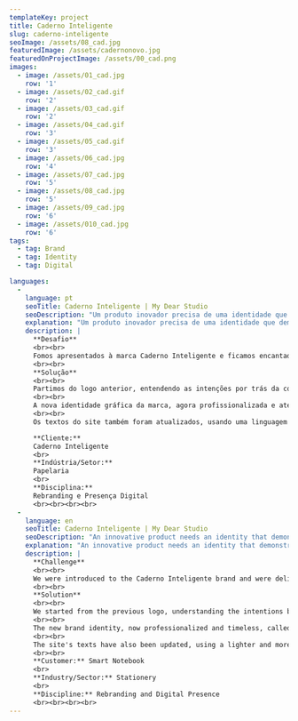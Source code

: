 ```yaml
---
templateKey: project
title: Caderno Inteligente
slug: caderno-inteligente
seoImage: /assets/08_cad.jpg
featuredImage: /assets/cadernonovo.jpg
featuredOnProjectImage: /assets/00_cad.png
images:
  - image: /assets/01_cad.jpg
    row: '1'
  - image: /assets/02_cad.gif
    row: '2'
  - image: /assets/03_cad.gif
    row: '2'
  - image: /assets/04_cad.gif
    row: '3'
  - image: /assets/05_cad.gif
    row: '3'
  - image: /assets/06_cad.jpg
    row: '4'
  - image: /assets/07_cad.jpg
    row: '5'
  - image: /assets/08_cad.jpg
    row: '5'
  - image: /assets/09_cad.jpg
    row: '6'
  - image: /assets/010_cad.jpg
    row: '6'
tags:
  - tag: Brand
  - tag: Identity
  - tag: Digital

languages:
  -
    language: pt
    seoTitle: Caderno Inteligente | My Dear Studio
    seoDescription: "Um produto inovador precisa de uma identidade que demonstre suas incríveis qualidades."
    explanation: "Um produto inovador precisa de uma identidade que demonstre suas incríveis qualidades."
    description: |
      **Desafio**
      <br><br>
      Fomos apresentados à marca Caderno Inteligente e ficamos encantados com as características inovadoras e com a qualidade do produto. No entanto, a identidade da marca precisava ser renovada e profissionalizada e sua presença digital, reformulada do zero.
      <br><br>
      **Solução**
      <br><br>
      Partimos do logo anterior, entendendo as intenções por trás da composição - uma primeira marca ainda pouco profissionalizada, de uma empresa pequena, em seu início, mas com intenções simbólicas claras - e iniciamos o trabalho de reformulação. Para isso, criamos uma paleta variável em degradês, que remete às cores dos produtos, para acompanhar a identidade gráfica da marca. A letra “c” ganha destaque, apoiando a presença do escrito. A marca como um todo abriu mão do excesso de detalhes, optando por uma abordagem mais minimalista e elegante. A lâmpada, antes referência clara, passou a ser uma intuição, ao se olhar o logo lateralmente. O type encaixou-se perfeitamente dentro da estrutura gráfica do C, trazendo suavidade e possibilitando aplicações virtualmente infinitas.
      <br><br>
      A nova identidade gráfica da marca, agora profissionalizada e atemporal, pedia uma reformulação completa em sua presença digital, que atualizasse sua presença e também trouxesse claramente o elemento premium da feitura à mão, com cadernos costurados individualmente. Optamos por uma solução ton sur ton em escala cromática já na direção de fotografia e que acompanha a evolução do site. A leveza da escolha realça o produto, mas sem poluir o site com excesso de cores. A paleta organizada também amplia a compreensão do consumidor diante de suas escolhas, mostrando variedade de produtos e também coerência na escolha das coleções.
      <br><br>
      Os textos do site também foram atualizados, usando uma linguagem mais leve e dinâmica, que conversa diretamente com o público-alvo, criando vínculos na conexão e ampliando as possibilidades de conversão.

      **Cliente:**
      Caderno Inteligente
      <br>
      **Indústria/Setor:**
      Papelaria
      <br>
      **Disciplina:**
      Rebranding e Presença Digital
      <br><br><br><br>
  -
    language: en
    seoTitle: Caderno Inteligente | My Dear Studio
    seoDescription: "An innovative product needs an identity that demonstrates its smart qualities"
    explanation: "An innovative product needs an identity that demonstrates its smart qualities"
    description: |
      **Challenge**
      <br><br>
      We were introduced to the Caderno Inteligente brand and were delighted with the innovative features and the quality of the product. However, brand identity needed to be renewed and professionalized and its digital presence redrawn from scratch.
      <br><br>
      **Solution**
      <br><br>
      We started from the previous logo, understanding the intentions behind the composition - a first brand still unprofessional, from a small company, in its beginning, but with clear symbolic intentions - and we began the reformulation. For this, we created a variable palette in gradients, which refers to the colors of the products, to follow the graphic identity of the brand. The letter \"c\" stands out, supporting the presence of the type logo. The brand as a whole gave up the excess of detail, opting for a more minimalist and elegant approach. The lamp, rather clear reference, became an intuition, when looking at the logo laterally. The type fit perfectly within the graphic structure of the C, bringing smoothness and enabling virtually endless applications.
      <br><br>
      The new brand identity, now professionalized and timeless, called for a complete redesign in its digital presence, to update and also clearly bring the premium element of the handmade, with individually tailored notebooks. We opted for a ton sur ton solution in chromatic scale already in the direction of photography and that accompanies the evolution of the site. The lightness of choice enhances the product, but without polluting the site with too many colors. The organized palette also broadens the consumer's understanding of their choices, showing variety of products and also consistency in the choice of collections.d
      <br><br>
      The site's texts have also been updated, using a lighter and more dynamic language, which speaks directly to the target audience, creating links in the connection and expanding the sell possibilities.
      <br><br>
      **Customer:** Smart Notebook
      <br>
      **Industry/Sector:** Stationery
      <br>
      **Discipline:** Rebranding and Digital Presence 
      <br><br><br><br>
---
```

